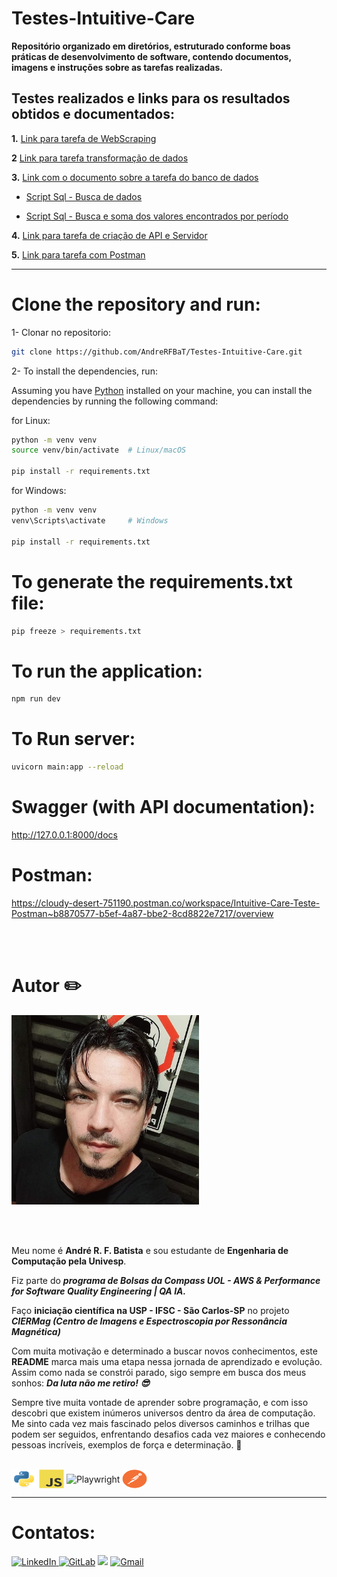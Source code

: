
# Testes-Intuitive-Care

**Repositório organizado em diretórios, estruturado conforme boas práticas de desenvolvimento de software, contendo documentos, imagens e instruções sobre as tarefas realizadas.**

## Testes realizados e links para os resultados obtidos e documentados:

**1.** [Link para tarefa de WebScraping](https://github.com/AndreRFBaT/Testes-Intuitive-Care/blob/main/test_web_scraping/Documento_webscraping.md)

**2** [Link para tarefa transformação de dados](https://github.com/AndreRFBaT/Testes-Intuitive-Care/blob/main/test_transformacao_dados/Documento_transformacao_dados.md)

**3.** [Link com o documento sobre a tarefa do banco de dados](https://github.com/AndreRFBaT/Testes-Intuitive-Care/blob/main/teste_banco_de_dados/informa%C3%A7%C3%B5es_import_e_scripts_DB.md)

  * [Script Sql - Busca de dados](https://github.com/AndreRFBaT/Testes-Intuitive-Care/blob/main/teste_banco_de_dados/dados/busca_dados.sql)
  
  * [Script Sql - Busca e soma dos valores encontrados por período](https://github.com/AndreRFBaT/Testes-Intuitive-Care/blob/main/teste_banco_de_dados/dados/busca_soma_valores_encontrados.sql)
  
**4.** [Link para tarefa de criação de API e Servidor](https://github.com/AndreRFBaT/Testes-Intuitive-Care/blob/main/test_api/Documento_Api.md)

**5.** [Link para tarefa com Postman](https://github.com/AndreRFBaT/Testes-Intuitive-Care/blob/main/Postman/Documento_postman.md)

---

# Clone the repository and run:

1- Clonar no repositorio:
```bash
git clone https://github.com/AndreRFBaT/Testes-Intuitive-Care.git
```

2- To install the dependencies, run:

Assuming you have [Python](https://www.python.org/) installed on your machine, you can install the dependencies by running the following command:

for Linux:
```bash
python -m venv venv
source venv/bin/activate  # Linux/macOS

pip install -r requirements.txt
```

for Windows:
```bash
python -m venv venv
venv\Scripts\activate     # Windows

pip install -r requirements.txt
```

# To generate the requirements.txt file:
```bash
pip freeze > requirements.txt

```

# To run the application:
```bash
npm run dev
```
# To Run server:
```bash
uvicorn main:app --reload
```

# Swagger (with API documentation):
http://127.0.0.1:8000/docs

# Postman:
https://cloudy-desert-751190.postman.co/workspace/Intuitive-Care-Teste-Postman~b8870577-b5ef-4a87-bbe2-8cd8822e7217/overview

<br></br>
# Autor :pencil2:
<img src="Andre.png" alt="Profile" width="300">

<br></br>

Meu nome é **André R. F. Batista** e sou estudante de **Engenharia de Computação pela Univesp**.

Fiz parte do ***programa de Bolsas da Compass UOL - AWS & Performance for Software Quality Engineering | QA IA.***

Faço **iniciação científica na USP - IFSC - São Carlos-SP** no projeto ***CIERMag (Centro de Imagens e Espectroscopia por Ressonância Magnética)***

Com muita motivação e determinado a buscar novos conhecimentos, este **README** marca mais uma etapa nessa jornada de aprendizado e evolução. Assim como nada se constrói parado, sigo sempre em busca dos meus sonhos: ***_Da luta não me retiro!_ 😎***

Sempre tive muita vontade de aprender sobre programação, e com isso descobri que existem inúmeros universos dentro da área de computação. Me sinto cada vez mais fascinado pelos diversos caminhos e trilhas que podem ser seguidos, enfrentando desafios cada vez maiores e conhecendo pessoas incríveis, exemplos de força e determinação. 💪



<div style="display: inline_block"><br>
  <img align="center" alt="Python" height="30" width="40" src="https://raw.githubusercontent.com/devicons/devicon/master/icons/python/python-original.svg">
  <img align="center" alt="JavaScript" height="30" width="40" src="https://raw.githubusercontent.com/devicons/devicon/master/icons/javascript/javascript-original.svg">
  <img align="center" alt="Playwright" height="30" width="40" src="https://playwright.dev/img/playwright-logo.svg">
  <img align="center" alt="Postman" height="30" width="40" src="https://raw.githubusercontent.com/devicons/devicon/master/icons/postman/postman-original.svg">
</div>

___

# Contatos:

<div>
  <a href="https://www.linkedin.com/in/andre-rodrigues-de-freitas-batista/" target="_blank">
    <img src="https://img.shields.io/badge/-LinkedIn-%230077B5?style=for-the-badge&logo=linkedin&logoColor=white" alt="LinkedIn" target="_blank">
  </a>
  <a href="https://gitlab.com/AndreRFBaT" target="_blank"><img src="https://img.shields.io/badge/-GitLab-FCA121?style=for-the-badge&logo=gitlab&logoColor=white" alt="GitLab" target="_blank"></a>
  <a href="https://github.com/AndreRFBaT" target="_blank"><img src="https://img.shields.io/badge/GitHub-100000?style=for-the-badge&logo=github&logoColor=white" target="_blank"></a>
  <a href="https://mail.google.com/mail/?view=cm&fs=1&to=andrerfbatista@gmail.com" target="_blank">
  <img src="https://img.shields.io/badge/-Gmail-D14836?style=for-the-badge&logo=gmail&logoColor=white" alt="Gmail" />
</a>

 </div>
 
